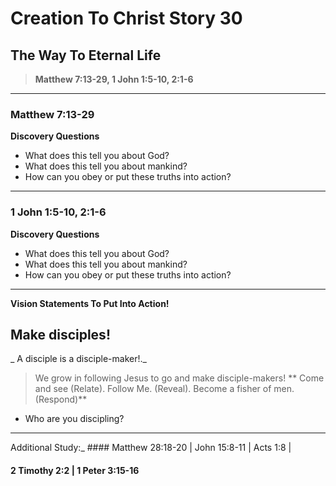 # Creation To Christ Story 30
## The Way To Eternal Life

> **Matthew 7:13-29, 1 John 1:5-10, 2:1-6**

---- 

### Matthew 7:13-29

**Discovery Questions**
- What does this tell you about God?
- What does this tell you about mankind?
- How can you obey or put these truths into action?

---- 

### 1 John 1:5-10, 2:1-6

**Discovery Questions**
- What does this tell you about God?
- What does this tell you about mankind?
- How can you obey or put these truths into action?

---- 

**Vision Statements To Put Into Action!**
## Make disciples!
_ A disciple is a disciple-maker!._
> We grow in following Jesus to go and make disciple-makers! 
** Come and see (Relate). Follow Me. (Reveal). Become a fisher of men. (Respond)**
- Who are you discipling?

---- 

Additional Study:\_ #### Matthew 28:18-20 | John 15:8-11 | Acts 1:8 | 
#### 2 Timothy 2:2 | 1 Peter 3:15-16